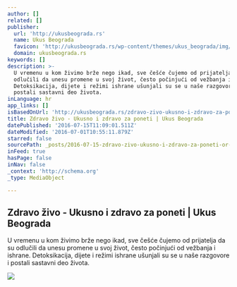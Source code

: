 ```yaml
---
author: []
related: []
publisher:
  url: 'http://ukusbeograda.rs'
  name: Ukus Beograda
  favicon: 'http://ukusbeograda.rs/wp-content/themes/ukus_beograda/img/icons/favicon.ico'
  domain: ukusbeograda.rs
keywords: []
description: >-
  U vremenu u kom živimo brže nego ikad, sve češće čujemo od prijatelja da su
  odlučili da unesu promene u svoj život, često počinjući od vežbanja i ishrane.
  Detoksikacija, dijete i režimi ishrane ušunjali su se u naše razgovore i
  postali sastavni deo života.
inLanguage: hr
app_links: []
isBasedOnUrl: 'http://ukusbeograda.rs/zdravo-zivo-ukusno-i-zdravo-za-poneti/'
title: Zdravo živo - Ukusno i zdravo za poneti | Ukus Beograda
datePublished: '2016-07-15T11:09:01.511Z'
dateModified: '2016-07-01T10:55:11.879Z'
starred: false
sourcePath: _posts/2016-07-15-zdravo-zivo-ukusno-i-zdravo-za-poneti-or-ukus-beograda.md
inFeed: true
hasPage: false
inNav: false
_context: 'http://schema.org'
_type: MediaObject

---
```

<article style=""><h1>Zdravo živo - Ukusno i zdravo za poneti | Ukus Beograda</h1><p>U vremenu u kom živimo brže nego ikad, sve češće čujemo od prijatelja da su odlučili da unesu promene u svoj život, često počinjući od vežbanja i ishrane. Detoksikacija, dijete i režimi ishrane ušunjali su se u naše razgovore i postali sastavni deo života.</p><img src="http://ukusbeograda.rs/wp-content/uploads/2015/06/72.jpg" /></article>
